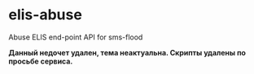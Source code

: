 # elis-abuse
Abuse ELIS end-point API for sms-flood

**Данный недочет удален, тема неактуальна. Скрипты удалены по просьбе сервиса.**

